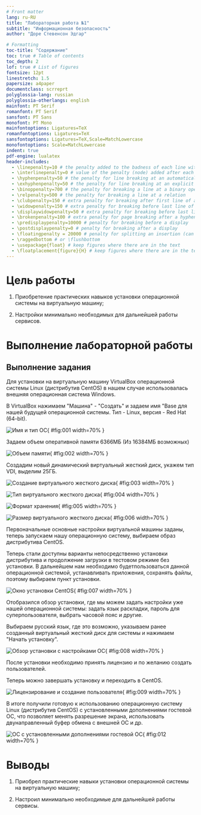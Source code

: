 ```yaml
---
# Front matter
lang: ru-RU
title: "Лабораторная работа №1"
subtitle: "Информационная безопасность"
author: "Доре Стевенсон Эдгар"

# Formatting
toc-title: "Содержание"
toc: true # Table of contents
toc_depth: 2
lof: true # List of figures
fontsize: 12pt
linestretch: 1.5
papersize: a4paper
documentclass: scrreprt
polyglossia-lang: russian
polyglossia-otherlangs: english
mainfont: PT Serif
romanfont: PT Serif
sansfont: PT Sans
monofont: PT Mono
mainfontoptions: Ligatures=TeX
romanfontoptions: Ligatures=TeX
sansfontoptions: Ligatures=TeX,Scale=MatchLowercase
monofontoptions: Scale=MatchLowercase
indent: true
pdf-engine: lualatex
header-includes:
  - \linepenalty=10 # the penalty added to the badness of each line within a paragraph (no associated penalty node) Increasing the value makes tex try to have fewer lines in the paragraph.
  - \interlinepenalty=0 # value of the penalty (node) added after each line of a paragraph.
  - \hyphenpenalty=50 # the penalty for line breaking at an automatically inserted hyphen
  - \exhyphenpenalty=50 # the penalty for line breaking at an explicit hyphen
  - \binoppenalty=700 # the penalty for breaking a line at a binary operator
  - \relpenalty=500 # the penalty for breaking a line at a relation
  - \clubpenalty=150 # extra penalty for breaking after first line of a paragraph
  - \widowpenalty=150 # extra penalty for breaking before last line of a paragraph
  - \displaywidowpenalty=50 # extra penalty for breaking before last line before a display math
  - \brokenpenalty=100 # extra penalty for page breaking after a hyphenated line
  - \predisplaypenalty=10000 # penalty for breaking before a display
  - \postdisplaypenalty=0 # penalty for breaking after a display
  - \floatingpenalty = 20000 # penalty for splitting an insertion (can only be split footnote in standard LaTeX)
  - \raggedbottom # or \flushbottom
  - \usepackage{float} # keep figures where there are in the text
  - \floatplacement{figure}{H} # keep figures where there are in the text
---
```


# Цель работы

1. Приобретение практических навыков установки операционной системы на виртуальную машину;

2. Настройки минимально необходимых для дальнейшей работы сервисов.

# Выполнение лабораторной работы


## Выполнение задания


Для установки на виртуальную машину VirtualBox операционной системы Linux (дистрибутив CentOS) в нашем случае использовалась внешняя операционная система Windows. 

В VirtualBox нажимаем "Машина" - "Создать" и задаем имя "Base для нашей будущей операционной системы. Тип - Linux, версия - Red Hat (64-bit).

![Имя и тип ОС](image/1.png){ #fig:001 width=70% }

Задаем объем оперативной памяти 6366МБ (Из 16384МБ возможных)

![Объем памяти](image/2.png){ #fig:002 width=70% }

Создадим новый динамический виртуальный жесткий диск, укажем тип VDI, выделим 25ГБ.

![Создание виртуального жесткого диска](image/3.png){ #fig:003 width=70% }

![Тип виртуального жесткого диска](image/4.png){ #fig:004 width=70% }

![Формат хранения](image/5.png){ #fig:005 width=70% }

![Размер виртуального жесткого диска](image/6.png){ #fig:006 width=70% }

Первоначальные основные настройки виртуальной машины заданы, теперь запускаем нашу операционную систему, выбираем образ дистрибутива CentOS. 

Теперь стали доступны варианты непосредственно установки дистрибутива и продолжение загрузки в тестовом режиме без установки. В дальнейшем нам необходимо будетпользоваться данной операционной системой, устанавливать приложения, сохранять файлы, поэтому выбираем пункт установки.

![Окно установки CentOS](image/7.png){ #fig:007 width=70% }

Отобразился обзор установки, где мы можем задать настройки уже нашей операционной системы: задать язык раскладки, пароль для суперпользователя, выбрать часовой пояс и другие. 

Выбираем русский язык, где это возможно, указываем ранее созданный виртуальный жесткий диск для системы и нажимаем "Начать установку".

![Обзор установки с настройками ОС](image/8.png){ #fig:008 width=70% }

После установки необходимо принять лицензию и по желанию создать пользователей.

Теперь можно завершать установку и переходить в CentOS.

![Лицензирование и создание пользователя](image/9.png){ #fig:009 width=70% }


В итоге получили готовую к использованию операционную систему Linux (дистрибутив CentOS) с установленными дополнениями гостевой ОС, что позволяет менять разрешение экрана, использовать двунаправленный буфер обмена с внешней ОС и др.

![ОС с установленными дополнениями гостевой ОС](image/12.png){ #fig:012 width=70% }

# Выводы

1. Приобрел практические навыки установки операционной системы на виртуальную машину;

2. Настроил минимально необходимые для дальнейшей работы сервисы.